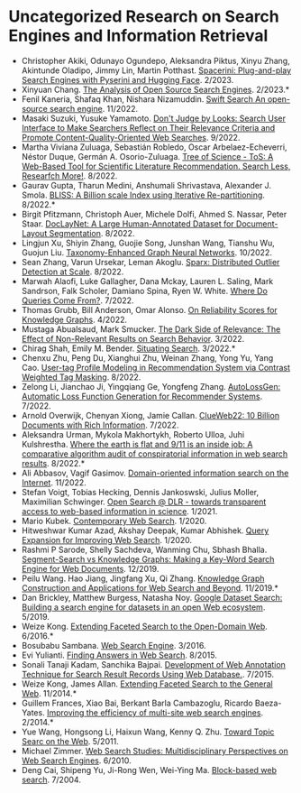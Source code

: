 # Uncategorized Research on Search Engines and Information Retrieval

- Christopher Akiki, Odunayo Ogundepo, Aleksandra Piktus, Xinyu Zhang, Akintunde Oladipo, Jimmy Lin, Martin Potthast. [Spacerini: Plug-and-play Search Engines with Pyserini and Hugging Face](https://www.researchgate.net/publication/368877450_Spacerini_Plug-and-play_Search_Engines_with_Pyserini_and_Hugging_Face). 2/2023.
- Xinyuan Chang. [The Analysis of Open Source Search Engines](https://www.researchgate.net/publication/368910014_The_Analysis_of_Open_Source_Search_Engines). 2/2023.*
- Fenil Kaneria, Shafaq Khan, Nishara Nizamuddin. [Swift Search An open-source search engine](https://www.researchgate.net/publication/362646181_Swift_Search_An_open-source_search_engine). 11/2022.
- Masaki Suzuki, Yusuke Yamamoto. [Don't Judge by Looks: Search User Interface to Make Searchers Reflect on Their Relevance Criteria and Promote Content-Quality-Oriented Web Searches](https://dl.acm.org/doi/10.1145/3524458.3547222). 9/2022.
- Martha Viviana Zuluaga, Sebastián Robledo, Oscar Arbelaez-Echeverri, Néstor Duque, Germán A. Osorio-Zuluaga. [Tree of Science - ToS: A Web-Based Tool for Scientific Literature Recommendation. Search Less, Researfch More!](https://www.researchgate.net/publication/362728432_Tree_of_Science_-_ToS_A_Web-Based_Tool_for_Scientific_Literature_Recommendation_Search_Less_Research_More). 8/2022.
- Gaurav Gupta, Tharun Medini, Anshumali Shrivastava, Alexander J. Smola. [BLISS: A Billion scale Index using Iterative Re-partitioning](https://dl.acm.org/doi/10.1145/3534678.3539414). 8/2022.*
- Birgit Pfitzmann, Christoph Auer, Michele Dolfi, Ahmed S. Nassar, Peter Staar. [DocLayNet: A Large Human-Annotated Dataset for Document-Layout Segmentation](https://dl.acm.org/doi/10.1145/3534678.3539043). 8/2022.
- Lingjun Xu, Shiyin Zhang, Guojie Song, Junshan Wang, Tianshu Wu, Guojun Liu. [Taxonomy-Enhanced Graph Neural Networks](https://dl.acm.org/doi/10.1145/3511808.3557467). 10/2022.
- Sean Zhang, Varun Ursekar, Leman Akoglu. [Sparx: Distributed Outlier Detection at Scale](https://dl.acm.org/doi/10.1145/3534678.3539076). 8/2022. 
- Marwah Alaofi, Luke Gallagher, Dana Mckay, Lauren L. Saling, Mark Sandrson, Falk Scholer, Damiano Spina, Ryen W. White. [Where Do Queries Come From?](https://dl.acm.org/doi/10.1145/3477495.3531711). 7/2022.
- Thomas Grubb, Bill Anderson, Omar Alonso. [On Reliability Scores for Knowledge Graphs](https://dl.acm.org/doi/10.1145/3487553.3524212). 4/2022.
- Mustaga Abualsaud, Mark Smucker. [The Dark Side of Relevance: The Effect of Non-Relevant Results on Search Behavior](https://dl.acm.org/doi/10.1145/3498366.3505770). 3/2022.
- Chirag Shah, Emily M. Bender. [Situating Search](https://dl.acm.org/doi/10.1145/3498366.3505816). 3/2022.*
- Chenxu Zhu, Peng Du, Xianghui Zhu, Weinan Zhang, Yong Yu, Yang Cao. [User-tag Profile Modeling in Recommendation System via Contrast Weighted Tag Masking](https://dl.acm.org/doi/10.1145/3534678.3539102). 8/2022.
- Zelong Li, Jianchao Ji, Yingqiang Ge, Yongfeng Zhang. [AutoLossGen: Automatic Loss Function Generation for Recommender Systems](https://dl.acm.org/doi/10.1145/3477495.3531941). 7/2022.
- Arnold Overwijk, Chenyan Xiong, Jamie Callan. [ClueWeb22: 10 Billion Documents with Rich Information](https://dl.acm.org/doi/10.1145/3477495.3536321). 7/2022.
- Aleksandra Urman, Mykola Makhortykh, Roberto Ulloa, Juhi Kulshrestha. [Where the earth is flat and 9/11 is an inside job: A comparative algorithm audit of conspiratorial information in web search results](https://www.researchgate.net/publication/361863464_Where_the_earth_is_flat_and_911_is_an_inside_job_A_comparative_algorithm_audit_of_conspiratorial_information_in_web_search_results). 8/2022.*
- Ali Abbasov, Vagif Gasimov. [Domain-oriented information search on the Internet](https://www.researchgate.net/publication/367004891_Domain-oriented_information_search_on_the_Internet). 11/2022.
- Stefan Voigt, Tobias Hecking, Dennis Jankoswski, Julius Moller, Maximilian Schwinger. [Open Search @ DLR - towards transparent access to web-based information in science](https://www.researchgate.net/publication/356602703_Open_Search_DLR_-_towards_transparent_access_to_web-based_information_in_science). 1/2021.
- Mario Kubek. [Contemporary Web Search](https://www.researchgate.net/publication/333931478_Contemporary_Web_Search). 1/2020.
- Hitweshwar Kumar Azad, Akshay Deepak, Kumar Abhishek. [Query Expansion for Improving Web Search](https://www.researchgate.net/publication/339480386_Query_Expansion_for_Improving_Web_Search). 1/2020.
- Rashmi P Sarode, Shelly Sachdeva, Wanming Chu, Sbhash Bhalla. [Segment-Search vs Knowledge Graphs: Making a Key-Word Search Engine for Web Documents](https://www.researchgate.net/publication/337923115_Segment-Search_vs_Knowledge_Graphs_Making_a_Key-Word_Search_Engine_for_Web_Documents). 12/2019.
- Peilu Wang. Hao Jiang, Jingfang Xu, Qi Zhang. [Knowledge Graph Construction and Applications for Web Search and Beyond](https://www.researchgate.net/publication/336978553_Knowledge_Graph_Construction_and_Applications_for_Web_Search_and_Beyond). 11/2019.*
- Dan Brickley, Matthew Burgess, Natasha Noy. [Google Dataset Search: Building a search engine for datasets in an open Web ecosystem](https://www.researchgate.net/publication/333067368_Google_Dataset_Search_Building_a_search_engine_for_datasets_in_an_open_Web_ecosystem). 5/2019.
- Weize Kong. [Extending Faceted Search to the Open-Domain Web](https://www.researchgate.net/publication/304618602_Extending_Faceted_Search_to_the_Open-Domain_Web). 6/2016.*
- Bosubabu Sambana. [Web Search Engine](https://www.researchgate.net/publication/336265320_Web_Search_Engine). 3/2016.
- Evi Yulianti. [Finding Answers in Web Search](https://www.researchgate.net/publication/283659235_Finding_Answers_in_Web_Search). 8/2015.
- Sonali Tanaji Kadam, Sanchika Bajpai. [Development of Web Annotation Technique for Search Result Records Using Web Database.](https://www.researchgate.net/publication/283779983_Development_of_Web_Annotation_Technique_for_Search_Result_Records_Using_Web_Database). 7/2015.
- Weize Kong, James Allan. [Extending Faceted Search to the General Web](https://www.researchgate.net/publication/284346690_Extending_Faceted_Search_to_the_General_Web). 11/2014.*
- Guillem Frances, Xiao Bai, Berkant Barla Cambazoglu, Ricardo Baeza-Yates. [Improving the efficiency of multi-site web search engines](https://www.researchgate.net/publication/262172401_Improving_the_efficiency_of_multi-site_web_search_engines). 2/2014.*
- Yue Wang, Hongsong Li, Haixun Wang, Kenny Q. Zhu. [Toward Topic Searc on the Web](https://www.researchgate.net/publication/255563891_Toward_Topic_Search_on_the_Web). 5/2011.
- Michael Zimmer. [Web Search Studies: Multidisciplinary Perspectives on Web Search Engines](https://www.researchgate.net/publication/226672921_Web_Search_Studies_Multidisciplinary_Perspectives_on_Web_Search_Engines). 6/2010.
- Deng Cai, Shipeng Yu, Ji-Rong Wen, Wei-Ying Ma. [Block-based web search](https://www.researchgate.net/publication/221301159_Block-based_web_search). 7/2004.